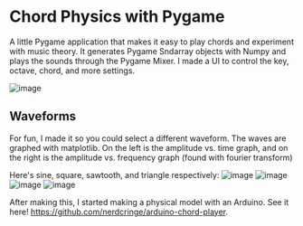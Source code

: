 # Chord Physics with Pygame
A little Pygame application that makes it easy to play chords and experiment with music theory.
It generates Pygame Sndarray objects with Numpy and plays the sounds through the Pygame Mixer.
I made a UI to control the key, octave, chord, and more settings.

![image](https://github.com/nerdcringe/chord_physics/assets/54510965/e5eddb9b-c98c-4c81-a37e-45d97b5cb99e)

## Waveforms
For fun, I made it so you could select a different waveform. The waves are graphed with matplotlib.
On the left is the amplitude vs. time graph, and on the right is the amplitude vs. frequency graph (found with fourier transform)

Here's sine, square, sawtooth, and triangle respectively:
![image](https://github.com/nerdcringe/chord_physics/assets/54510965/c677a942-143b-441e-aa85-2cba37372d10)
![image](https://github.com/nerdcringe/chord_physics/assets/54510965/22b0d757-89f0-4ff7-891e-c79ec49144da)
![image](https://github.com/nerdcringe/chord_physics/assets/54510965/55997dac-4a49-4c88-b22b-525c089d0d7b)
![image](https://github.com/nerdcringe/chord_physics/assets/54510965/46e31d2a-8382-4d12-9bbb-cd3e2ba923c5)


After making this, I started making a physical model with an Arduino. See it here! https://github.com/nerdcringe/arduino-chord-player.
